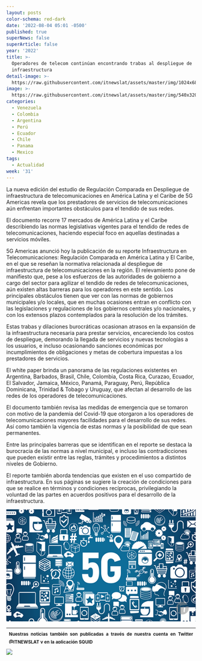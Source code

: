 ```yaml
---
layout: posts
color-schema: red-dark
date: '2022-08-04 05:01 -0500'
published: true
superNews: false
superArticle: false
year: '2022'
title: >-
  Operadores de telecom continúan encontrando trabas al despliegue de
  infraestructura
detail-image: >-
  https://raw.githubusercontent.com/itnewslat/assets/master/img/1024x680/Redes-5G-g.jpg
image: >-
  https://raw.githubusercontent.com/itnewslat/assets/master/img/540x320/Redes-5G-p.jpg
categories:
  - Venezuela
  - Colombia
  - Argentina
  - Perú
  - Ecuador
  - Chile
  - Panama
  - Mexico
tags:
  - Actualidad
week: '31'
---
```

La nueva edición del estudio de Regulación Comparada en Despliegue de infraestructura de telecomunicaciones en América Latina y el Caribe de 5G Americas revela que los prestadores de servicios de telecomunicaciones aún enfrentan importantes obstáculos para el tendido de sus redes.

El documento recorre 17 mercados de América Latina y el Caribe describiendo las normas legislativas vigentes para el tendido de redes de telecomunicaciones, haciendo especial foco en aquellas destinadas a servicios móviles.
 
5G Americas anunció hoy la publicación de su reporte Infraestructura en Telecomunicaciones: Regulación Comparada en América Latina y El Caribe, en el que se reseñan la normativa relacionada al despliegue de infraestructura de telecomunicaciones en la región. El relevamiento pone de manifiesto que, pese a los esfuerzos de las autoridades de gobierno a cargo del sector para agilizar el tendido de redes de telecomunicaciones, aún existen altas barreras para los operadores en este sentido. Los principales obstáculos tienen que ver con las normas de gobiernos municipales y/o locales, que en muchas ocasiones entran en conflicto con las legislaciones y regulaciones de los gobiernos centrales y/o nacionales, y con los extensos plazos contemplados para la resolución de los trámites.

Estas trabas y dilaciones burocráticas ocasionan atrasos en la expansión de la infraestructura necesaria para prestar servicios, encareciendo los costos de despliegue, demorando la llegada de servicios y nuevas tecnologías a los usuarios, e incluso ocasionando sanciones económicas por incumplimientos de obligaciones y metas de cobertura impuestas a los prestadores de servicios. 

El white paper brinda un panorama de las regulaciones existentes en Argentina, Barbados, Brasil, Chile, Colombia, Costa Rica, Curazao, Ecuador, El Salvador, Jamaica, México, Panamá, Paraguay, Perú, República Dominicana, Trinidad & Tobago y Uruguay, que afectan al desarrollo de las redes de los operadores de telecomunicaciones.

El documento también revisa las medidas de emergencia que se tomaron con motivo de la pandemia del Covid-19 que otorgaron a los operadores de telecomunicaciones mayores facilidades para el desarrollo de sus redes. Así como también la vigencia de estas normas y la posibilidad de que sean permanentes.

Entre las principales barreras que se identifican en el reporte se destaca la burocracia de las normas a nivel municipal, e incluso las contradicciones que pueden existir entre las reglas, trámites y procedimientos a distintos niveles de Gobierno.

El reporte también aborda tendencias que existen en el uso compartido de infraestructura. En sus páginas se sugiere la creación de condiciones para que se realice en términos y condiciones recíprocas, privilegiando la voluntad de las partes en acuerdos positivos para el desarrollo de la infraestructura.

![](https://raw.githubusercontent.com/itnewslat/assets/master/img/540x320/Redes-5G-p.jpg)

<table style="height: 42px;" width="569">
<tbody>
<tr>
<td style="text-align: justify;"><sub><strong>Nuestras noticias también son publicadas a través de nuestra cuenta en Twitter <a href="https://twitter.com/itnewslat?lang=es">@ITNEWSLAT</a> y en la aplicación <a href="https://squidapp.co/en/">SQUID</a></strong></sub></td>
</tr>
</tbody>
</table>

<img src="https://tracker.metricool.com/c3po.jpg?hash=56f88a41e39ab42c063cc51676587a04"/>